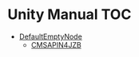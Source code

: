 Unity Manual TOC
================

 - [DefaultEmptyNode](DefaultEmptyNode.md)
	 - [CMSAPIN4JZB](CMSAPIN4JZB.md)


